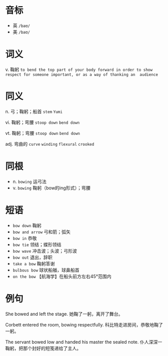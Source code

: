 # 音标

- 英 `/baʊ/`
- 美 `/baʊ/`

# 词义

v. 鞠躬
`to bend the top part of your body forward in order to show respect for someone important, or as a way of thanking an  audience `

# 同义

n. 弓；鞠躬；船首
`stem` `Yumi`

vi. 鞠躬；弯腰
`stoop down` `bend down`

vt. 鞠躬；弯腰
`stoop down` `bend down`

adj. 弯曲的
`curve` `winding` `flexural` `crooked`

# 同根

- n. `bowing` 运弓法
- v. `bowing` 鞠躬（bow的ing形式）；弯腰

# 短语

- `bow down` 鞠躬
- `bow and arrow` 弓和箭；弧矢
- `bow in` 恭敬
- `bow tie` 领结；蝶形领结
- `bow wave` 冲击波；头波；弓形波
- `bow out` 退出，辞职
- `take a bow` 鞠躬答谢
- `bulbous bow` 球状船艏，球鼻船首
- `on the bow` 【航海学】在船头前方左右45°范围内

# 例句

She bowed and left the stage.
她鞠了一躬，离开了舞台。

Corbett entered the room, bowing respectfully.
科比特走进房间，恭敬地鞠了一躬。

The servant bowed low and handed his master the sealed note.
仆人深深一鞠躬，把那个封好的短笺递给了主人。


